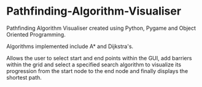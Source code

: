 # Pathfinding-Algorithm-Visualiser
Pathfinding Algorithm Visualiser created using Python, Pygame and Object Oriented Programming.

Algorithms implemented include A* and Dijkstra's.

Allows the user to select start and end points within the GUI, add barriers within the grid and select a specified search algorithm to visualize its progression from the start node to the end node and finally displays the shortest path.
